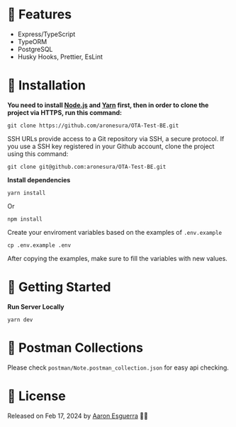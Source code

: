 # :rocket: Features

* Express/TypeScript
* TypeORM
* PostgreSQL
* Husky Hooks, Prettier, EsLint

# :construction_worker: Installation

**You need to install [Node.js](https://nodejs.org/en/download/) and [Yarn](https://yarnpkg.com/) first, then in order to clone the project via HTTPS, run this command:**

```
git clone https://github.com/aronesura/OTA-Test-BE.git
```

SSH URLs provide access to a Git repository via SSH, a secure protocol. If you use a SSH key registered in your Github account, clone the project using this command:

```
git clone git@github.com:aronesura/OTA-Test-BE.git
```

**Install dependencies**

```
yarn install
```

Or

```
npm install
```

Create your enviroment variables based on the examples of ```.env.example```

```
cp .env.example .env
```

After copying the examples, make sure to fill the variables with new values.

# :runner: Getting Started

**Run Server Locally**

```
yarn dev
```

# :tada: Postman Collections

Please check `postman/Note.postman_collection.json` for easy api checking.

# :closed_book: License

Released on Feb 17, 2024 by [Aaron Esguerra](https://github.com/aronesura) 💜🚀